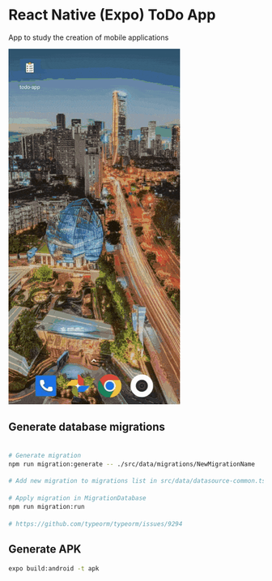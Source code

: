 
# React Native (Expo) ToDo App

App to study the creation of mobile applications

![App preview](todo-preview.gif)

## Generate database migrations

```bash

# Generate migration
npm run migration:generate -- ./src/data/migrations/NewMigrationName

# Add new migration to migrations list in src/data/datasource-common.ts

# Apply migration in MigrationDatabase
npm run migration:run

# https://github.com/typeorm/typeorm/issues/9294
```

## Generate APK

```bash
expo build:android -t apk
```